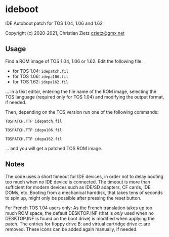 # ideboot
IDE Autoboot patch for TOS 1.04, 1.06 and 1.62

Copyright (c) 2020-2021, Christian Zietz <czietz@gmx.net>

## Usage
Find a ROM image of TOS 1.04, 1.06 or 1.62. Edit the following file:
- for TOS 1.04: `idepatch.fil`
- for TOS 1.06: `idepa106.fil`
- for TOS 1.62: `idepa162.fil`

... in a text editor, entering the file name of the ROM image, selecting
the TOS language (required only for TOS 1.04) and modifying the output
format, if needed.

Then, depending on the TOS version run one of the following commands:

`TOSPATCH.TTP idepatch.fil`

`TOSPATCH.TTP idepa106.fil`

`TOSPATCH.TTP idepa162.fil`

... and you will get a patched TOS ROM image.

## Notes
The code uses a short timeout for IDE devices, in order not to delay
booting too much when no IDE device is connected. The timeout is more
than sufficient for modern devices such as IDE/SD adapters, CF cards,
IDE DOMs, etc. Booting from a mechanical harddisk, that takes tens of
seconds to spin up, might only be possible after pressing the reset
button.

For French TOS 1.04 users only: As the French translation takes up too much
ROM space, the default DESKTOP.INF (that is _only_ used when no DESKTOP.INF is
found on the boot drive) is modified when applying the patch. The entries for
floppy drive B: and virtual cartridge drive c: are removed. These icons can be
added again manually, if needed.
